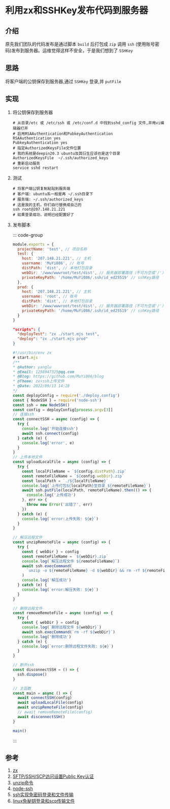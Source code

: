 # 利用zx和SSHKey发布代码到服务器

## 介绍
原先我们团队的代码发布是通过脚本 `build` 后打包成 `zip` 调用 `ssh` (使用账号密码)发布到服务器。运维觉得这样不安全，于是我们想到了 `SSHKey`

## 思路
将客户端的公钥保存到服务器,通过 `SSHKey` 登录,并 `putFile`

## 实现
1. 将公钥保存到服务器

    ```shell
    # 从目录/etc 或 /etc/ssh 或 /etc/conf.d 中找到sshd_config 文件,并用vi编辑器打开
    # 启用RSAAuthentication和PubkeyAuthentication
    RSAAuthentication yes
    PubkeyAuthentication yes
    # 指定AuthorizedKeysFile文件位置
    # 我的系统是deepin20.3 ubuntu及其衍生应该也是这个目录
    AuthorizedKeysFile	~/.ssh/authorized_keys
    # 重新启动服务
    service sshd restart
    ```

1. 测试

    ```shell
    # 将客户端公钥复制粘贴到服务端
    # 客户端: ubuntu系一般是再 ~/.ssh目录下
    # 服务端: ~/.ssh/authorized_keys
    # 这是我的主机，你们自行替换成自己的
    ssh root@207.148.21.221
    # 如果登录成功，说明已经配置好了
    ```

1. 发布脚本

    ::: code-group
    ```js [deploy.config.js]
    module.exports = {
      projectName: 'test', // 项目名称
      test: {
        host: '207.148.21.221', // 主机
        username: 'MuYi086', // 账号
        distPath: 'dist', // 本地打包目录
        webDir: '/www/wwwroot/test/dist', // 服务器部署路径（不可为空或'/'）
        privateKeyPath: '/home/MuYi086/.ssh/id_ed25519' // sshKey路径
      },
      prod: {
        host: '207.148.21.221', // 主机
        username: 'root', // 账号
        distPath: 'dist', // 本地打包目录
        webDir: '/www/wwwroot/test/dist', // 服务器部署路径（不可为空或'/'）
        privateKeyPath: '/home/MuYi086/.ssh/id_ed25519' // sshKey路径
      }
    }
    ```
    ```json [package.json]
    "scripts": {
      "deployTest": "zx ./start.mjs test",
      "deploy": "zx ./start.mjs prod"
    }
    ```
    ```js [start.mjs]
    #!/usr/bin/env zx
    # start.mjs
    /**
    * @Author: yanglu
    * @Email: 1258947325@qq.com
    * @Blog: https://github.com/MuYi086/blog
    * @Theme: zx+ssh上传文件
    * @Date: 2022/09/13 14:28
    */
    const deployConfig = require('./deploy.config')
    const { NodeSSH } = require('node-ssh')
    const ssh = new NodeSSH()
    const config = deployConfig[process.argv[3]]
    // 连接ssh
    const connectSSH = async (config) => {
      try {
        console.log('开始连接ssh')
        await ssh.connect(config)
      } catch (e) {
        console.log('error', e)
      }
    }
    // 上传本地文件
    const uploadLocalFile = async (config) => {
      try {
        const localFileName = `${config.distPath}.zip`
        const remoteFileName = `${config.webDir}.zip`
        const localPath = `./${localFileName}`
        console.log(`上传打包${localPath}至目录 ${remoteFileName}`)
        await ssh.putFile(localPath, remoteFileName).then(() => {
          console.log('上传成功')
        }, err => {
          throw new Error('出错了', err)
        })
      } catch (e) {
        console.log(`error:上传失败: ${e}`)
      }
    }

    // 解压远程文件
    const unzipRemoteFile = async (config) => {
      try {
        const { webDir } = config
        const remoteFileName = `${webDir}.zip`
        console.log(`解压远程文件 ${remoteFileName}`)
        await ssh.execCommand(
          `unzip -o ${remoteFileName} -d ${webDir} && rm -rf ${remoteFileName}`
        )
        console.log('解压成功')
      } catch (e) {
        console.log(`error:解压失败: ${e}`)
      }
    }

    // 删除远程文件
    const removeRemoteFile = async (config) => {
      try {
        const { webDir } = config
        console.log(`删除远程文件 ${webDir}`)
        await ssh.execCommand(`rm -rf ${webDir}`)
        console.log('删除成功')
      } catch (e) {
        console.log(`error:删除远程文件失败: ${e}`)
      }
    }

    // 断开ssh
    const disconnectSSH = () => {
      ssh.dispose()
    }

    // 主函数
    const main = async () => {
      await connectSSH(config)
      await uploadLocalFile(config)
      await unzipRemoteFile(config)
      // await removeRemoteFile(config)
      await disconnectSSH()
    }

    main()
    ```
    :::

## 参考
1. [zx](https://github.com/google/zx)
1. [SFTP/SSH/SCP访问设置Public Key认证](https://www.cnblogs.com/leadership/p/11820014.html)
1. [unzip命令](https://blog.csdn.net/chekongfu/article/details/121147010)
1. [node-ssh](https://github.com/steelbrain/node-ssh)
1. [ssh实现免密码登录和文件传输](https://www.cnblogs.com/igoodful/p/11583751.html)
1. [linux免秘钥登录和scp传输文件](https://blog.csdn.net/lsr40/article/details/89923703)